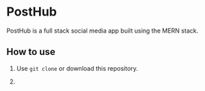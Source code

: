# PostHub

PostHub is a full stack social media app built using the MERN stack.

## How to use

1. Use `git clone` or download this repository.

2. 
